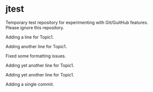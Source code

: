 jtest
=====

Temporary test repository for experimenting with Git/GuitHub features. Please ignore this repository.

Adding a line for Topic1.

Adding another line for Topic1.

Fixed some formatting issues.

Adding yet another line for Topic1.

Adding yet another line for Topic1.

Adding a single commit.
